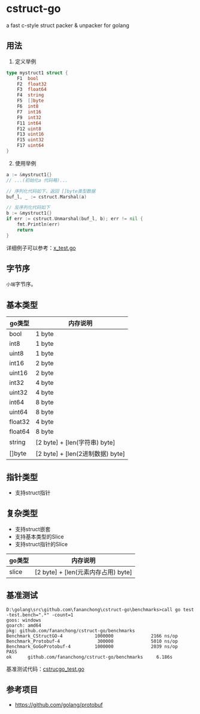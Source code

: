 # cstruct-go

a fast c-style struct packer & unpacker for golang

## 用法

1. 定义举例

  ```go
  type mystruct1 struct {
      F1  bool
      F2  float32
      F3  float64
      F4  string
      F5  []byte
      F6  int8
      F7  int16
      F9  int32
      F11 int64
      F12 uint8
      F13 uint16
      F15 uint32
      F17 uint64
  }
  ```

2. 使用举例

  ```go
  a := &mystruct1{}
  // ...(初始化a 代码略)...

  // 序列化代码如下，返回 []byte类型数据
  buf_l, _ := cstruct.Marshal(a)

  // 反序列化代码如下
  b := &mystruct1{}
  if err := cstruct.Unmarshal(buf_l, b); err != nil {
      fmt.Println(err)
      return
  }
  ```

  详细例子可以参考：[x_test.go](tests/x_test.go)

## 字节序

`小端`字节序。


## 基本类型

go类型    | 内存说明
------- | ----------------------------
bool    | 1 byte
int8    | 1 byte
uint8   | 1 byte
int16   | 2 byte
uint16  | 2 byte
int32   | 4 byte
uint32  | 4 byte
int64   | 8 byte
uint64  | 8 byte
float32 | 4 byte
float64 | 8 byte
string  | [2 byte] + [len(字符串) byte]
[]byte  | [2 byte] + [len(2进制数据) byte]

## 指针类型

- 支持struct指针

## 复杂类型

- 支持struct嵌套
- 支持基本类型的Slice
- 支持struct指针的Slice

go类型  | 内存说明
----- | -----------------------------
slice | [2 byte] + [len(元素内存占用) byte]

## 基准测试

```dos
D:\golang\src\github.com\fananchong\cstruct-go\benchmarks>call go test -test.bench=".*" -count=1
goos: windows
goarch: amd64
pkg: github.com/fananchong/cstruct-go/benchmarks
Benchmark_CStructGO-4            1000000              2166 ns/op
Benchmark_Protobuf-4              300000              5010 ns/op
Benchmark_GoGoProtobuf-4         1000000              2039 ns/op
PASS
ok      github.com/fananchong/cstruct-go/benchmarks     6.186s
```

基准测试代码：[cstrucgo_test.go](benchmarks/cstrucgo_test.go)

## 参考项目

- <https://github.com/golang/protobuf>
